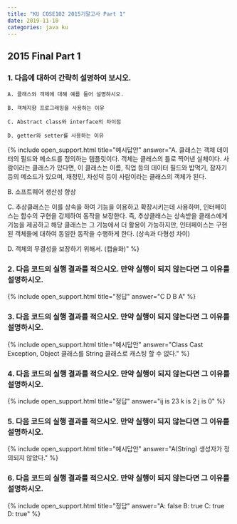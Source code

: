 ```yaml
---
title: "KU COSE102 2015기말고사 Part 1"
date: 2019-11-10
categories: java ku
---
```


## 2015 Final Part 1

### 1. 다음에 대하여 간략히 설명하여 보시오.

``A. 클래스와 객체에 대해 예를 들어 설명하시오.``

``B. 객체지향 프로그래밍을 사용하는 이유``

``C. Abstract class와 interface의 차이점``

``D. getter와 setter를 사용하는 이유``

{% include open_support.html title="예시답안" answer="A. 클래스는 객체 데이터의 필드와 메소드를 정의하는 템플릿이다. 객체는 클래스의 틀로 찍어낸 실체이다.
사람이라는 클래스가 있다면, 이 클래스는 이름, 직업 등의 데이터 필드와 밥먹기, 잠자기 등의 메소드가 있으며, 채정민, 차성덕 등이 사람이라는 클래스의 객체가 된다.

B. 소프트웨어 생산성 향상

C. 추상클래스는 이를 상속을 하여 기능을 이용하고 확장시키는데 사용하며, 인터페이스는 함수의 구현을 강제하여 동작을 보장한다.
즉, 추상클래스는 상속받을 클래스에게 기능을 제공하고 해당 클래스는 그 기능에서 더 활용이 가능하지만, 인터페이스는 구현된 객체들에 대하여 동일한 동작을 수행하게 한다.
(상속과 다형성 차이)

D. 객체의 무결성을 보장하기 위해서. (캡슐화)" %}

### 2. 다음 코드의 실행 결과를 적으시오. 만약 실행이 되지 않는다면 그 이유를 설명하시오.

<script src="https://gist.github.com/DetegiCE/52428f79d03edfd3e9a701d948d7f2bb.js"></script>

{% include open_support.html title="정답" answer="C
D
B
A" %}

### 3. 다음 코드의 실행 결과를 적으시오. 만약 실행이 되지 않는다면 그 이유를 설명하시오.

<script src="https://gist.github.com/DetegiCE/f7614332913b7ceab6dffb35aae89ec6.js"></script>

{% include open_support.html title="예시답안" answer="Class Cast Exception, Object 클래스를 String 클래스로 캐스팅 할 수 없다." %}

### 4. 다음 코드의 실행 결과를 적으시오. 만약 실행이 되지 않는다면 그 이유를 설명하시오.

<script src="https://gist.github.com/DetegiCE/fc71382b831197a9af4cfeac97a86708.js"></script>

<script src="https://gist.github.com/DetegiCE/52428f79d03edfd3e9a701d948d7f2bb.js"></script>

{% include open_support.html title="정답" answer="ij is 23
k is 2
j is 0" %}

### 5. 다음 코드의 실행 결과를 적으시오. 만약 실행이 되지 않는다면 그 이유를 설명하시오.

<script src="https://gist.github.com/DetegiCE/d86064e662533dabbb498c8baa77e3eb.js"></script>

{% include open_support.html title="예시답안" answer="A(String) 생성자가 정의되지 않았다." %}

### 6. 다음 코드의 실행 결과를 적으시오. 만약 실행이 되지 않는다면 그 이유를 설명하시오.

<script src="https://gist.github.com/DetegiCE/787809ece9efd4a66247c7ca59b3928c.js"></script>

{% include open_support.html title="정답" answer="A: false
B: true
C: true
D: true" %}

